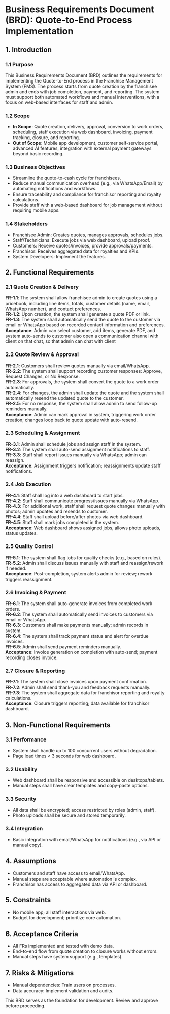 # Business Requirements Document (BRD): Quote-to-End Process Implementation

## 1. Introduction

### 1.1 Purpose
This Business Requirements Document (BRD) outlines the requirements for implementing the Quote-to-End process in the Franchise Management System (FMS). The process starts from quote creation by the franchisee admin and ends with job completion, payment, and reporting. The system must support both automated workflows and manual interventions, with a focus on web-based interfaces for staff and admin.

### 1.2 Scope
- **In Scope**: Quote creation, delivery, approval, conversion to work orders, scheduling, staff execution via web dashboard, invoicing, payment tracking, closure, and reporting.
- **Out of Scope**: Mobile app development, customer self-service portal, advanced AI features, integration with external payment gateways beyond basic recording.

### 1.3 Business Objectives
- Streamline the quote-to-cash cycle for franchisees.
- Reduce manual communication overhead (e.g., via WhatsApp/Email) by automating notifications and workflows.
- Ensure traceability and compliance for franchisor reporting and royalty calculations.
- Provide staff with a web-based dashboard for job management without requiring mobile apps.

### 1.4 Stakeholders
- Franchisee Admin: Creates quotes, manages approvals, schedules jobs.
- Staff/Technicians: Execute jobs via web dashboard, upload proof.
- Customers: Receive quotes/invoices, provide approvals/payments.
- Franchisor: Receives aggregated data for royalties and KPIs.
- System Developers: Implement the features.

## 2. Functional Requirements

### 2.1 Quote Creation & Delivery
**FR-1.1**: The system shall allow franchisee admin to create quotes using a pricebook, including line items, totals, customer details (name, email, WhatsApp number), and contact preferences.  
**FR-1.2**: Upon creation, the system shall generate a quote PDF or link.  
**FR-1.3**: The system shall automatically send the quote to the customer via email or WhatsApp based on recorded contact information and preferences.  
**Acceptance**: Admin can select customer, add items, generate PDF, and system auto-sends to customer also open a communication channel with client on that chat, so that admin can chat with client

### 2.2 Quote Review & Approval
**FR-2.1**: Customers shall review quotes manually via email/WhatsApp.  
**FR-2.2**: The system shall support recording customer responses: Approve, Request Changes, or No Response.  
**FR-2.3**: For approvals, the system shall convert the quote to a work order automatically.  
**FR-2.4**: For changes, the admin shall update the quote and the system shall automatically resend the updated quote to the customer.  
**FR-2.5**: For no response, the system shall allow admin to send follow-up reminders manually.  
**Acceptance**: Admin can mark approval in system, triggering work order creation; changes loop back to quote update with auto-resend.

### 2.3 Scheduling & Assignment
**FR-3.1**: Admin shall schedule jobs and assign staff in the system.  
**FR-3.2**: The system shall auto-send assignment notifications to staff.  
**FR-3.3**: Staff shall report issues manually via WhatsApp; admin can reassign.  
**Acceptance**: Assignment triggers notification; reassignments update staff notifications.

### 2.4 Job Execution
**FR-4.1**: Staff shall log into a web dashboard to start jobs.  
**FR-4.2**: Staff shall communicate progress/issues manually via WhatsApp.  
**FR-4.3**: For additional work, staff shall request quote changes manually with photos; admin updates and resends to customer.  
**FR-4.4**: Staff shall upload before/after photos via web dashboard.  
**FR-4.5**: Staff shall mark jobs completed in the system.  
**Acceptance**: Web dashboard shows assigned jobs, allows photo uploads, status updates.

### 2.5 Quality Control
**FR-5.1**: The system shall flag jobs for quality checks (e.g., based on rules).  
**FR-5.2**: Admin shall discuss issues manually with staff and reassign/rework if needed.  
**Acceptance**: Post-completion, system alerts admin for review; rework triggers reassignment.

### 2.6 Invoicing & Payment
**FR-6.1**: The system shall auto-generate invoices from completed work orders.  
**FR-6.2**: The system shall automatically send invoices to customers via email or WhatsApp.  
**FR-6.3**: Customers shall make payments manually; admin records in system.  
**FR-6.4**: The system shall track payment status and alert for overdue invoices.  
**FR-6.5**: Admin shall send payment reminders manually.  
**Acceptance**: Invoice generation on completion with auto-send; payment recording closes invoice.

### 2.7 Closure & Reporting
**FR-7.1**: The system shall close invoices upon payment confirmation.  
**FR-7.2**: Admin shall send thank-you and feedback requests manually.  
**FR-7.3**: The system shall aggregate data for franchisor reporting and royalty calculations.  
**Acceptance**: Closure triggers reporting; data available for franchisor dashboard.

## 3. Non-Functional Requirements

### 3.1 Performance
- System shall handle up to 100 concurrent users without degradation.
- Page load times < 3 seconds for web dashboard.

### 3.2 Usability
- Web dashboard shall be responsive and accessible on desktops/tablets.
- Manual steps shall have clear templates and copy-paste options.

### 3.3 Security
- All data shall be encrypted; access restricted by roles (admin, staff).
- Photo uploads shall be secure and stored temporarily.

### 3.4 Integration
- Basic integration with email/WhatsApp for notifications (e.g., via API or manual copy).

## 4. Assumptions
- Customers and staff have access to email/WhatsApp.
- Manual steps are acceptable where automation is complex.
- Franchisor has access to aggregated data via API or dashboard.

## 5. Constraints
- No mobile app; all staff interactions via web.
- Budget for development; prioritize core automation.

## 6. Acceptance Criteria
- All FRs implemented and tested with demo data.
- End-to-end flow from quote creation to closure works without errors.
- Manual steps have system support (e.g., templates).

## 7. Risks & Mitigations
- Manual dependencies: Train users on processes.
- Data accuracy: Implement validation and audits.

This BRD serves as the foundation for development. Review and approve before proceeding.